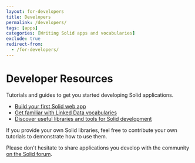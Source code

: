 ```yaml
---
layout: for-developers
title: Developers
permalink: /developers/
tags: [apps]
categories: [Writing Solid apps and vocabularies]
exclude: true
redirect-from:
  - /for-developers/
---
```


<!-- <figure>
    <object data="{{site.baseurl}}/assets/img/tutorials/tutorials_flowchart.svg"></object>
    <figcaption>Navigate the Solid tutorials with a flowchart</figcaption>
</figure> -->

# Developer Resources

Tutorials and guides to get you started developing Solid applications.

- [Build your first Solid web app](/developers/tutorials/getting-started)
- [Get familiar with Linked Data vocabularies](/developers/vocabularies)
- [Discover useful libraries and tools for Solid development](/developers/tools)

If you provide your own Solid libraries, feel free to contribute your own
tutorials to demonstrate how to use them.

Please don't hesitate to share applications you develop with the community 
[on the Solid forum](https://forum.solidproject.org/c/build-a-solid-app/solid-app-specific-conversation).
